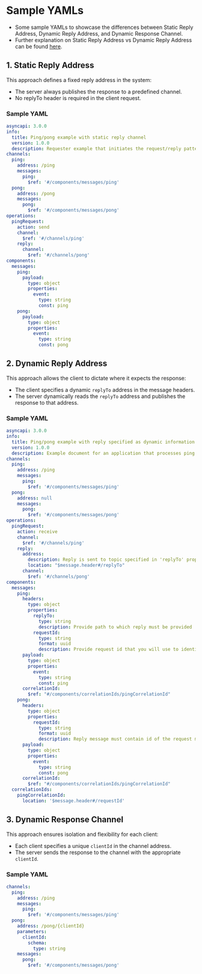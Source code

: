 # Sample YAMLs

- Some sample YAMLs to showcase the differences between Static Reply Address, Dynamic Reply Address, and Dynamic Response Channel.
- Further explanation on Static Reply Address vs Dynamic Reply Address can be found [here](https://www.asyncapi.com/docs/tutorials/getting-started/request-reply).

## 1. Static Reply Address

This approach defines a fixed reply address in the system:
- The server always publishes the response to a predefined channel.
- No replyTo header is required in the client request.

### Sample YAML

```yaml
asyncapi: 3.0.0
info:
  title: Ping/pong example with static reply channel
  version: 1.0.0
  description: Requester example that initiates the request/reply pattern on a different channel than the reply is using
channels:
  ping:
    address: /ping
    messages:
      ping:
        $ref: '#/components/messages/ping'
  pong:
    address: /pong
    messages:
      pong:
        $ref: '#/components/messages/pong'
operations:
  pingRequest:
    action: send
    channel:
      $ref: '#/channels/ping'
    reply:
      channel:
        $ref: '#/channels/pong'
components:
  messages:
    ping:
      payload:
        type: object
        properties:
          event:
            type: string
            const: ping
    pong:
      payload:
        type: object
        properties:
          event:
            type: string
            const: pong
```


## 2. Dynamic Reply Address

This approach allows the client to dictate where it expects the response:
- The client specifies a dynamic `replyTo` address in the message headers.
- The server dynamically reads the `replyTo` address and publishes the response to that address. 

### Sample YAML

```yaml
asyncapi: 3.0.0
info:
  title: Ping/pong example with reply specified as dynamic information provided in the runtime
  version: 1.0.0
  description: Example document for an application that processes ping requests and replies to the address dynamically specified by the requestor in the message header
channels:
  ping:
    address: /ping
    messages:
      ping:
        $ref: '#/components/messages/ping'
  pong:
    address: null
    messages:
      pong:
        $ref: '#/components/messages/pong'
operations:
  pingRequest:
    action: receive
    channel:
      $ref: '#/channels/ping'
    reply:
      address:
        description: Reply is sent to topic specified in 'replyTo' property in the message header
        location: "$message.header#/replyTo"
      channel:
        $ref: '#/channels/pong'
components:
  messages:
    ping:
      headers:
        type: object
        properties:
          replyTo:
            type: string
            description: Provide path to which reply must be provided
          requestId:
            type: string
            format: uuid
            description: Provide request id that you will use to identify the reply match
      payload:
        type: object
        properties:
          event:
            type: string
            const: ping
      correlationId:
        $ref: "#/components/correlationIds/pingCorrelationId"
    pong:
      headers:
        type: object
        properties:
          requestId:
            type: string
            format: uuid
            description: Reply message must contain id of the request message
      payload:
        type: object
        properties:
          event:
            type: string
            const: pong
      correlationId:
        $ref: "#/components/correlationIds/pingCorrelationId"
  correlationIds:
    pingCorrelationId:
      location: '$message.header#/requestId'
```

## 3. Dynamic Response Channel

This approach ensures isolation and flexibility for each client:
- Each client specifies a unique `clientId` in the channel address.
- The server sends the response to the channel with the appropriate `clientId`.

### Sample YAML

```yaml
channels:
  ping:
    address: /ping
    messages:
      ping:
        $ref: '#/components/messages/ping'
  pong:
    address: /pong/{clientId}
    parameters:
      clientId:
        schema:
          type: string
    messages:
      pong:
        $ref: '#/components/messages/pong'
```